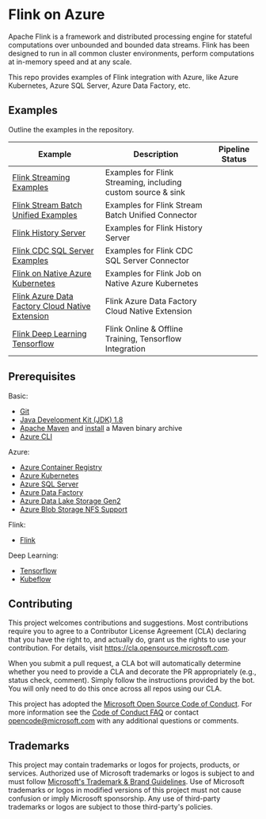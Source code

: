# Flink on Azure

Apache Flink is a framework and distributed processing engine for stateful computations over unbounded and bounded data streams. Flink has been designed to run in all common cluster environments, perform computations at in-memory speed and at any scale.

This repo provides examples of Flink integration with Azure, like Azure Kubernetes, Azure SQL Server, Azure Data Factory, etc.

## Examples

Outline the examples in the repository.

| Example | Description | Pipeline Status |
|-|-|-|
| [Flink Streaming Examples](flink-streaming-example) |  Examples for Flink Streaming, including custom source & sink |  |
| [Flink Stream Batch Unified Examples](flink-stream-batch-unified-example) |  Examples for Flink Stream Batch Unified Connector |  |
| [Flink History Server](flink-history-server) |  Examples for Flink History Server |  |
| [Flink CDC SQL Server Examples](flink-cdc-sql-server-example) |  Examples for Flink CDC SQL Server Connector |  |
| [Flink on Native Azure Kubernetes](flink-on-native-azure-kubernetes) |  Examples for Flink Job on Native Azure Kubernetes |  |
| [Flink Azure Data Factory Cloud Native Extension](flink-adf-cloud-native-extension) |  Flink Azure Data Factory Cloud Native Extension |  |
| [Flink Deep Learning Tensorflow](flink-dl-tensorflow) |  Flink Online & Offline Training, Tensorflow Integration |  |

## Prerequisites

Basic:

* [Git](https://www.git-scm.com/downloads)
* [Java Development Kit (JDK) 1.8](https://www.oracle.com/java/technologies/javase/javase8u211-later-archive-downloads.html)
* [Apache Maven](http://maven.apache.org/download.cgi) and [install](http://maven.apache.org/install.html) a Maven binary archive
* [Azure CLI](https://docs.microsoft.com/en-us/cli/azure/install-azure-cli)

Azure:

* [Azure Container Registry](https://azure.microsoft.com/en-us/services/container-registry/)
* [Azure Kubernetes](https://azure.microsoft.com/en-us/services/kubernetes-service/)
* [Azure SQL Server](https://azure.microsoft.com/en-us/services/sql-database/)
* [Azure Data Factory](https://azure.microsoft.com/en-us/services/data-factory/)
* [Azure Data Lake Storage Gen2](https://azure.microsoft.com/en-us/services/storage/data-lake-storage/#overview)
* [Azure Blob Storage NFS Support](https://learn.microsoft.com/en-us/azure/storage/blobs/network-file-system-protocol-support)

Flink:

* [Flink](https://downloads.apache.org/flink)

Deep Learning:

* [Tensorflow](https://www.tensorflow.org/)
* [Kubeflow](https://www.kubeflow.org/)

## Contributing

This project welcomes contributions and suggestions.  Most contributions require you to agree to a
Contributor License Agreement (CLA) declaring that you have the right to, and actually do, grant us
the rights to use your contribution. For details, visit https://cla.opensource.microsoft.com.

When you submit a pull request, a CLA bot will automatically determine whether you need to provide
a CLA and decorate the PR appropriately (e.g., status check, comment). Simply follow the instructions
provided by the bot. You will only need to do this once across all repos using our CLA.

This project has adopted the [Microsoft Open Source Code of Conduct](https://opensource.microsoft.com/codeofconduct/).
For more information see the [Code of Conduct FAQ](https://opensource.microsoft.com/codeofconduct/faq/) or
contact [opencode@microsoft.com](mailto:opencode@microsoft.com) with any additional questions or comments.

## Trademarks

This project may contain trademarks or logos for projects, products, or services. Authorized use of Microsoft
trademarks or logos is subject to and must follow
[Microsoft's Trademark & Brand Guidelines](https://www.microsoft.com/en-us/legal/intellectualproperty/trademarks/usage/general).
Use of Microsoft trademarks or logos in modified versions of this project must not cause confusion or imply Microsoft sponsorship.
Any use of third-party trademarks or logos are subject to those third-party's policies.
